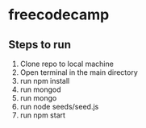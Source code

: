 # freecodecamp


## Steps to run

1. Clone repo to local machine
2. Open terminal in the main directory
3. run npm install
4. run mongod
5. run mongo
6. run node seeds/seed.js
7. run npm start

